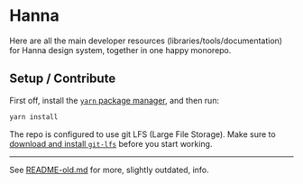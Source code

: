 # Hanna

Here are all the main developer resources (libraries/tools/documentation) for
Hanna design system, together in one happy monorepo.

## Setup / Contribute

First off, install the [`yarn` package manager](https://yarnpkg.com/), and
then run:

```sh
yarn install
```

The repo is configured to use git LFS (Large File Storage). Make sure to
[download and install `git-lfs`](https://git-lfs.github.com/) before you start
working.

---

See [README-old.md](README-old.md) for more, slightly outdated, info.
